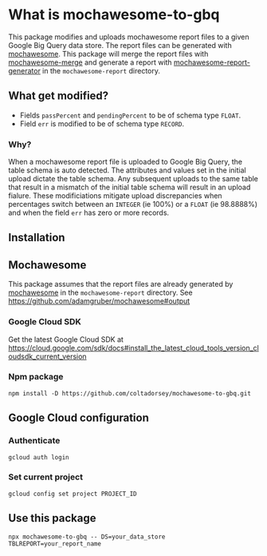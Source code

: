 # What is mochawesome-to-gbq
This package modifies and uploads mochawesome report files to a given Google Big Query data store.
The report files can be generated with [mochawesome](https://github.com/adamgruber/mochawesome).
This package will merge the report files with [mochawesome-merge](https://github.com/Antontelesh/mochawesome-merge) 
and generate a report with [mochawesome-report-generator](https://github.com/adamgruber/mochawesome-report-generator) 
in the `mochawesome-report` directory.

## What get modified?
- Fields `passPercent` and `pendingPercent` to be of schema type `FLOAT`.
- Field `err` is modified to  be of schema type `RECORD`.

### Why?
When a mochawesome report file is uploaded to Google Big Query, the table schema is auto detected. 
The attributes and values set in the initial upload dictate the table schema. 
Any subsequent uploads to the same table that result in a mismatch of the initial table schema will result in an upload fialure. 
These modificiations mitigate upload discrepancies when percentages switch between an `INTEGER` (ie 100%) or a `FLOAT` (ie 98.8888%)
and when the field `err` has zero or more records.

## Installation
## Mochawesome
This package assumes that the report files are already generated by [mochawesome](https://github.com/adamgruber/mochawesome) in the `mochawesome-report` directory. See https://github.com/adamgruber/mochawesome#output

### Google Cloud SDK
Get the latest Google Cloud SDK at https://cloud.google.com/sdk/docs#install_the_latest_cloud_tools_version_cloudsdk_current_version

### Npm package
```
npm install -D https://github.com/coltadorsey/mochawesome-to-gbq.git
```

## Google Cloud configuration
### Authenticate
```
gcloud auth login
```

### Set current project
```
gcloud config set project PROJECT_ID
```

## Use this package
```
npx mochawesome-to-gbq -- DS=your_data_store TBLREPORT=your_report_name
```